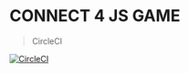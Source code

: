# CONNECT 4 JS GAME

> CircleCI

[![CircleCI](https://circleci.com/gh/rampage1213/Connect4GameJS/tree/development.svg?style=svg)](https://circleci.com/gh/rampage1213/Connect4GameJS/tree/development)
